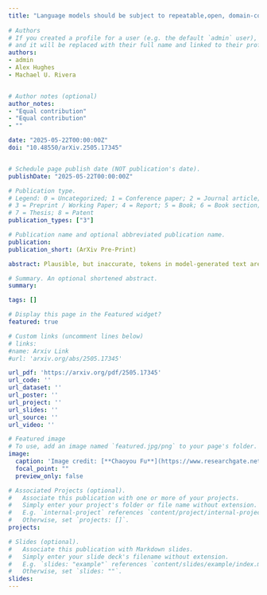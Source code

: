 ```yaml
---
title: "Language models should be subject to repeatable,open, domain-contextualized hallucination benchmarking"
 
# Authors
# If you created a profile for a user (e.g. the default `admin` user), write the username (folder name) here 
# and it will be replaced with their full name and linked to their profile.
authors:
- admin
- Alex Hughes
- Machael U. Rivera


# Author notes (optional)
author_notes:
- "Equal contribution"
- "Equal contribution"
- ""

date: "2025-05-22T00:00:00Z"
doi: "10.48550/arXiv.2505.17345"


# Schedule page publish date (NOT publication's date).
publishDate: "2025-05-22T00:00:00Z"

# Publication type.
# Legend: 0 = Uncategorized; 1 = Conference paper; 2 = Journal article;
# 3 = Preprint / Working Paper; 4 = Report; 5 = Book; 6 = Book section;
# 7 = Thesis; 8 = Patent
publication_types: ["3"]

# Publication name and optional abbreviated publication name.
publication: 
publication_short: (ArXiv Pre-Print)

abstract: Plausible, but inaccurate, tokens in model-generated text are widely believed to be pervasive and problematic for the responsible adoption of language models. Despite this concern, there is little scientific work that attempts to measure the prevalence of language model hallucination in a comprehensive way. In this paper, we argue that language models should be evaluated using repeatable, open, and domain-contextualized hallucination benchmarking. We present a taxonomy of hallucinations alongside a case study that demonstrates that when experts are absent from the early stages of data creation, the resulting hallucination metrics lack validity and practical utility.

# Summary. An optional shortened abstract.
summary: 

tags: []

# Display this page in the Featured widget?
featured: true

# Custom links (uncomment lines below)
# links:
#name: Arxiv Link
#url: 'arxiv.org/abs/2505.17345'

url_pdf: 'https://arxiv.org/pdf/2505.17345'
url_code: ''
url_dataset: ''
url_poster: ''
url_project: ''
url_slides: ''
url_source: ''
url_video: ''

# Featured image
# To use, add an image named `featured.jpg/png` to your page's folder. 
image:
  caption: 'Image credit: [**Chaoyou Fu**](https://www.researchgate.net/profile/Chaoyou-Fu/publication/371855457/figure/fig1/AS:11431281248619641@1717300235965/An-illustration-of-typical-MLLM-architecture-It-includes-an-encoder-a-connector-and-a.png)'
  focal_point: ""
  preview_only: false

# Associated Projects (optional).
#   Associate this publication with one or more of your projects.
#   Simply enter your project's folder or file name without extension.
#   E.g. `internal-project` references `content/project/internal-project/index.md`.
#   Otherwise, set `projects: []`.
projects:

# Slides (optional).
#   Associate this publication with Markdown slides.
#   Simply enter your slide deck's filename without extension.
#   E.g. `slides: "example"` references `content/slides/example/index.md`.
#   Otherwise, set `slides: ""`.
slides: 
---
```




